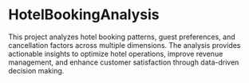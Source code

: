 # HotelBookingAnalysis
This project analyzes hotel booking patterns, guest preferences, and cancellation factors across multiple dimensions. The analysis provides actionable insights to optimize hotel operations, improve revenue management, and enhance customer satisfaction through data-driven decision making.
